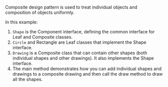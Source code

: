 Composite design pattern is used to treat individual objects and composition of objects uniformly.


In this example:

1) `Shape` is the Component interface, defining the common interface for Leaf and Composite classes.
2) `Circle` and Rectangle are Leaf classes that implement the Shape interface.
3) `Drawing` is a Composite class that can contain other shapes (both individual shapes and other drawings). It also implements the Shape interface.
4) The main method demonstrates how you can add individual shapes and drawings to a composite drawing and then call the draw method to draw all the shapes.